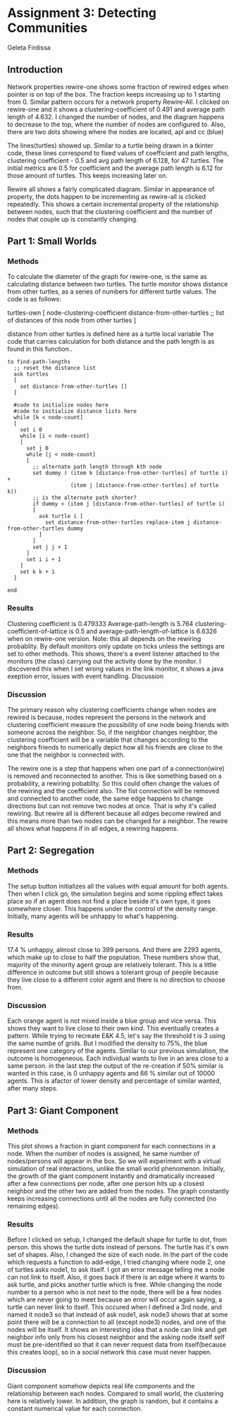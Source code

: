 # Assignment 3: Detecting Communities

Geleta Firdissa


## Introduction
Network properties rewire-one shows some fraction of rewired edges when pointer is on top of the box. The fraction keeps increasing up to 1 starting from 0. Similar pattern occurs for a network property Rewire-All. I clicked on rewire-one and it shows a clustering-coefficient of 0.491 and average path length of 4.632. I changed the number of nodes, and the diagram happens to decrease to the top, where the number of nodes are configured to. Also, there are two dots showing where the nodes are located, apl and cc (blue)

The lines(turtles) showed up. Similar to a turtle being drawn in a tkinter code, these lines correspond to fixed values of coefficient and path lengths, clustering coefficient - 0.5 and avg path length of 6.128, for 47 turtles. The initial metrics are 0.5 for coefficient and the average path length is 6.12 for those amount of turtles. This keeps increasing later on.

Rewire all shows a fairly complicated diagram. Similar in appearance of property, the dots happen to be incrementing as rewire-all is clicked repeatedly. This shows a certain incremental property of the relationship between nodes, such that the clustering coefficient and the number of nodes that couple up is constantly changing.


## Part 1: Small Worlds
### Methods
To calculate the diameter of the graph for rewire-one, is the same as calculating distance between two turtles. The turtle monitor shows distance from other turtles, as a series of numbers for different turtle values. The code is as follows:

turtles-own
[
  node-clustering-coefficient
  distance-from-other-turtles   ;; list of distances of this node from other turtles
]

distance from other turtles is defined here as a turtle local variable
The code that carries calculation for both distance and the path length is as found in this function..
```
to find-path-lengths
  ;; reset the distance list
  ask turtles
  [
    set distance-from-other-turtles []
  ]

  #code to initialize nodes here
  #code to initialize distance lists here
  while [k < node-count]
  [
    set i 0
    while [i < node-count]
    [
      set j 0
      while [j < node-count]
      [
        ;; alternate path length through kth node
        set dummy ( (item k [distance-from-other-turtles] of turtle i) +
                    (item j [distance-from-other-turtles] of turtle k))
        ;; is the alternate path shorter?
        if dummy < (item j [distance-from-other-turtles] of turtle i)
        [
          ask turtle i [
            set distance-from-other-turtles replace-item j distance-from-other-turtles dummy
          ]
        ]
        set j j + 1
      ]
      set i i + 1
    ]
    set k k + 1
  ]

end
```
### Results
Clustering coefficient is 0.479333 Average-path-length is 5.764 clustering-coefficient-of-lattice is 0.5 and average-path-length-of-lattice is 6.6326 when on rewire-one version. Note: this all depends on the rewiring probablity.
By default monitors only update on ticks unless the settings are set to other methods. This shows, there's a event listener attached to the monitors (the class) carrying out the activity done by the monitor. I discovered this when I set wrong values in the link monitor, it shows a java exeption error, issues with event handling.
Discussion

### Discussion
The primary reason why clustering coefficients change when nodes are rewired is because, nodes represent the persons in the network and clustering coefficient measure the possibility of one node being friends with someone across the neighbor. So, if the neighbor changes neighbor, the clustering coefficient will be a variable that changes according to the neighbors friends to numerically depict how all his friends are close to the one that the neighbor is connected with.

The rewire one is a step that happens when one part of a connection(wire) is removed and reconnected to another. This is like something based on a probability, a rewiring pobablity. So this could often change the values of the rewiring and the coefficient also. The fist connection will be removed and connected to another node, the same edge happens to change directions but can not remove two nodes at once. That is why it's called rewiring. But rewire all is different because all edges become rewired and this means more than two nodes can be changed for a neighbor. The rewire all shows what happens if in all edges, a rewiring happens.

## Part 2: Segregation
### Methods
The setup button initializes all the values with equal amount for both agents. Then when I click go, the simulation begins and some rippling effect takes place so if an agent does not find a place beside it's own type, it goes somewhere closer. This happens under the control of the density range. Initially, many agents will be unhappy to what's happening.

### Results
17.4 % unhappy, almost close to 399 persons. And there are 2293 agents, which make up to close to half the population. These numbers show that, majority of the minority agent group are relatively tolerant. This is a little difference in outcome but still shows a tolerant group of people because they live close to a different color agent and there is no direction to choose from.
### Discussion
Each orange agent is not mixed inside a blue group and vice versa. This shows they want to live close to their own kind. This eventually creates a pattern. While trying to recreate E&K 4.5, let's say the threshold t is 3 using the same numbe of grids. But I modified the density to 75%, the blue represent one category of the agents. Similar to our previous simulation, the outcome is homogeneous. Each individual wants to live in an area close to a same person. in the last step the output of the re-creation if 50% similar is wanted in this case, is 0 unhappy agents and 86 % similar out of 10000 agents. This is afactor of lower density and percentage of similar wanted, after many steps.

## Part 3: Giant Component
### Methods
This plot shows a fraction in giant component for each connections in a node. When the number of nodes is assigned, he same number of nodes/persons will appear in the box. So we will experiment with a virtual simulation of real interactions, unlike the small world phenomenon. Initially, the growth of the giant component instantly and dramatically increased after a few connections per node, after one person hits up a closest neighbor and the other two are added from the nodes. The graph constantly keeps increasing connections until all the nodes are fully connected (no remaining edges).

### Results
Before I clicked on setup, I changed the default shape for turtle to dot, from person. this shows the turtle dots instead of persons. The turtle has it's own set of shapes. Also, I changed the size of each node. In the part of the code which requests a function to add-edge, I tried changing where node 2, one of turtles asks node1, to ask itself. I got an error message telling me a node can not link to itself. Also, it goes back if there is an edge where it wants to ask turtle, and picks another turtle which is free. While changing the node number to a person who is not next to the node, there will be a few nodes which are never going to meet because an error will occur again saying, a turtle can never link to itself. This occured when I defined a 3rd node, and named it node3 so that instead of ask node1, ask node3 shows that at some point there will be a connection to all (except node3) nodes, and one of the nodes will be itself. It shows an interesting idea that a node can link and get neighbor info only from his closest neighbor and the asking node itself self must be pre-identified so that it can never request data from itself(because this creates loop), so in a social network this case must never happen.

### Discussion
Giant component somehow depicts real life components and the relationship between each nodes. Compared to small world, the clustering here is relatively lower. In addition, the graph is random, but it contains a constant numerical value for each connection.